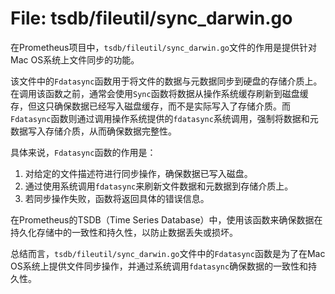 # File: tsdb/fileutil/sync_darwin.go

在Prometheus项目中，`tsdb/fileutil/sync_darwin.go`文件的作用是提供针对Mac OS系统上文件同步的功能。

该文件中的`Fdatasync`函数用于将文件的数据与元数据同步到硬盘的存储介质上。在调用该函数之前，通常会使用`Sync`函数将数据从操作系统缓存刷新到磁盘缓存，但这只确保数据已经写入磁盘缓存，而不是实际写入了存储介质。而`Fdatasync`函数则通过调用操作系统提供的`fdatasync`系统调用，强制将数据和元数据写入存储介质，从而确保数据完整性。

具体来说，`Fdatasync`函数的作用是：

1. 对给定的文件描述符进行同步操作，确保数据已写入磁盘。
2. 通过使用系统调用`fdatasync`来刷新文件数据和元数据到存储介质上。
3. 若同步操作失败，函数将返回具体的错误信息。

在Prometheus的TSDB（Time Series Database）中，使用该函数来确保数据在持久化存储中的一致性和持久性，以防止数据丢失或损坏。

总结而言，`tsdb/fileutil/sync_darwin.go`文件中的`Fdatasync`函数是为了在Mac OS系统上提供文件同步操作，并通过系统调用`fdatasync`确保数据的一致性和持久性。

